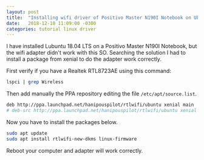 ```yaml
---
layout: post
title:  "Installing wifi driver of Positivo Master N190I Notebook on Ubuntu 18.04"
date:   2018-12-10 11:09:00 -0300
categories: tutorial linux driver
---
```

I have installed Lubuntu 18.04 LTS on a Positivo Master N190I Notebook, but the wifi adapter didn't work with this SO. Searching the solution I had to install a package from xenial to do the adapter work correctly.

First verify if you have a Realtek RTL8723AE using this command:
```bash
lspci | grep Wireless
```

Then add manually the PPA repository editing the file `/etc/apt/source.list`.
```bash
deb http://ppa.launchpad.net/hanipouspilot/rtlwifi/ubuntu xenial main 
# deb-src http://ppa.launchpad.net/hanipouspilot/rtlwifi/ubuntu xenial main

```

Now you have to install the packages below.
```bash
sudo apt update
sudo apt install rtlwifi-new-dkms linux-firmware
```

Reboot your computer and adapter will work correctly.